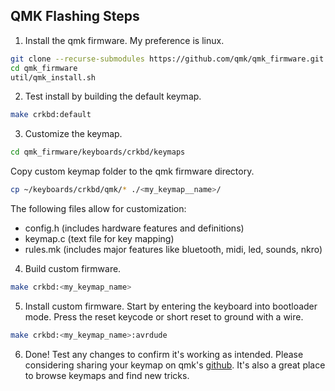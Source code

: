 ## QMK Flashing Steps

1. Install the qmk firmware. My preference is linux.  
```bash
git clone --recurse-submodules https://github.com/qmk/qmk_firmware.git
cd qmk_firmware
util/qmk_install.sh
```

2. Test install by building the default keymap.  
```bash
make crkbd:default
```

3. Customize the keymap.
```bash
cd qmk_firmware/keyboards/crkbd/keymaps
```
Copy custom keymap folder to the qmk firmware directory.  
```bash
cp ~/keyboards/crkbd/qmk/* ./<my_keymap__name>/
```
The following files allow for customization:
 - config.h (includes hardware features and definitions)
 - keymap.c (text file for key mapping)
 - rules.mk (includes major features like bluetooth, midi, led, sounds, nkro)

4. Build custom firmware.  
```bash
make crkbd:<my_keymap_name>
```

5. Install custom firmware. Start by entering the keyboard into bootloader mode. Press the reset keycode or short reset to ground with a wire.
```bash
make crkbd:<my_keymap_name>:avrdude
```

6. Done! Test any changes to confirm it's working as intended. Please considering sharing your keymap on qmk's [github](https://github.com/qmk/qmk_firmware/tree/master/keyboards/crkbd/keymaps).
It's also a great place to browse keymaps and find new tricks.
